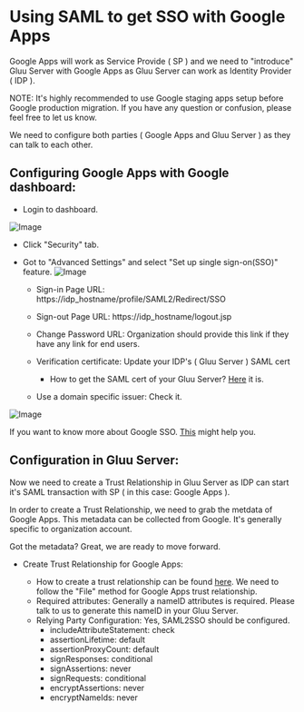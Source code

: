 # Using SAML to get SSO with Google Apps


Google Apps will work as Service Provide ( SP ) and we need to "introduce" Gluu Server with Google Apps as Gluu Server can work as Identity Provider ( IDP ).

NOTE: It's highly recommended to use Google staging apps setup before Google
production migration. If you have any question or confusion, please feel free to
let us know.

We need to configure both parties ( Google Apps and Gluu Server ) as they can talk to each other.

## Configuring Google Apps with Google dashboard:

* Login to dashboard.

![Image](https://raw.githubusercontent.com/GluuFederation/docs/master/sources/img/SAMLTrustRelationships/GoogleAppSSO/dashboard.png?raw=true)

* Click "Security" tab.

* Got to "Advanced Settings" and select "Set up single sign-on(SSO)" feature. 
![Image](https://raw.githubusercontent.com/GluuFederation/docs/master/sources/img/SAMLTrustRelationships/GoogleAppSSO/advanced_setting.png?raw=true)

    * Sign-in Page URL: https://idp_hostname/profile/SAML2/Redirect/SSO

    * Sign-out Page URL: https://idp_hostname/logout.jsp

    * Change Password URL: Organization should provide this link if they have any link for end users.

    * Verification certificate: Update your IDP's ( Gluu Server ) SAML cert

        * How to get the SAML cert of your Gluu Server? [Here](https://support.gluu.org/questions/36/idp-certificate-entityid-location-http-redirect-location-etc/) it is. 

    * Use a domain specific issuer: Check it.

![Image](https://raw.githubusercontent.com/GluuFederation/docs/master/sources/img/SAMLTrustRelationships/GoogleAppSSO/sso_setting.png?raw=true)


If you want to know more about Google SSO. [This](https://support.google.com/a/answer/60224?hl=en) might help you. 

## Configuration in Gluu Server:

Now we need to create a Trust Relationship in Gluu Server as IDP can start it's
SAML transaction with SP ( in this case: Google Apps ). 

In order to create a Trust Relationship, we need to grab the metdata of Google
Apps. This metadata can be collected from Google. It's generally specific to
organization account. 

Got the metadata? Great, we are ready to move forward. 

* Create Trust Relationship for Google Apps: 

    * How to create a trust relationship can be found [here](http://www.gluu.org/docs/admin-guide/configuration/shibIDP/#saml-trust-relationship). We need to follow the "File" method for Google Apps trust relationship. 
    * Required attributes: Generally a nameID attributes is required. Please talk to us to generate this nameID in your Gluu Server. 
    * Relying Party Configuration: Yes, SAML2SSO should be configured. 
        * includeAttributeStatement: check
        * assertionLifetime: default 
        * assertionProxyCount: default
        * signResponses: conditional
        * signAssertions: never
        * signRequests: conditional
        * encryptAssertions: never
        * encryptNameIds: never 




